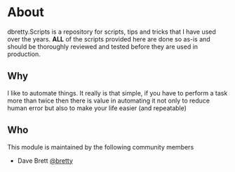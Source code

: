 # About

dbretty.Scripts is a repository for scripts, tips and tricks that I have used over the years. **ALL** of the scripts provided here are done so as-is and should be thoroughly reviewed and tested before they are used in production.

## Why

I like to automate things.  It really is that simple, if you have to perform a task more than twice then there is value in automating it not only to reduce human error but also to make your life easier (and repeatable)

## Who

This module is maintained by the following community members

* Dave Brett [@bretty](https://twitter.com/dbretty)